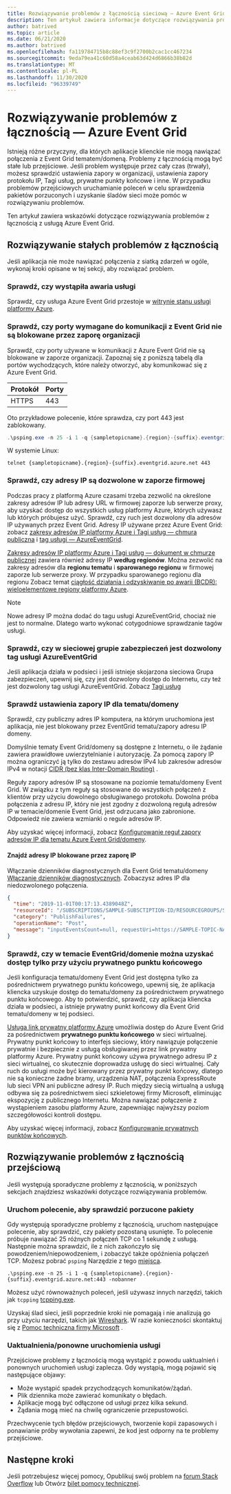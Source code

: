 ```yaml
---
title: Rozwiązywanie problemów z łącznością sieciową — Azure Event Grid | Microsoft Docs
description: Ten artykuł zawiera informacje dotyczące rozwiązywania problemów z łącznością sieciową z Azure Event Grid.
author: batrived
ms.topic: article
ms.date: 06/21/2020
ms.author: batrived
ms.openlocfilehash: fa119784715b8c88ef3c9f2700b2cac1cc467234
ms.sourcegitcommit: 9eda79ea41c60d58a4ceab63d424d6866b38b82d
ms.translationtype: MT
ms.contentlocale: pl-PL
ms.lasthandoff: 11/30/2020
ms.locfileid: "96339749"
---
```

# <a name="troubleshoot-connectivity-issues---azure-event-grid"></a>Rozwiązywanie problemów z łącznością — Azure Event Grid

Istnieją różne przyczyny, dla których aplikacje klienckie nie mogą nawiązać połączenia z Event Grid tematem/domeną. Problemy z łącznością mogą być stałe lub przejściowe. Jeśli problem występuje przez cały czas (trwały), możesz sprawdzić ustawienia zapory w organizacji, ustawienia zapory protokołu IP, Tagi usług, prywatne punkty końcowe i inne. W przypadku problemów przejściowych uruchamianie poleceń w celu sprawdzenia pakietów porzuconych i uzyskanie śladów sieci może pomóc w rozwiązywaniu problemów.

Ten artykuł zawiera wskazówki dotyczące rozwiązywania problemów z łącznością z usługą Azure Event Grid.

## <a name="troubleshoot-permanent-connectivity-issues"></a>Rozwiązywanie stałych problemów z łącznością

Jeśli aplikacja nie może nawiązać połączenia z siatką zdarzeń w ogóle, wykonaj kroki opisane w tej sekcji, aby rozwiązać problem.

### <a name="check-if-theres-a-service-outage"></a>Sprawdź, czy wystąpiła awaria usługi

Sprawdź, czy usługa Azure Event Grid przestoje w [witrynie stanu usługi platformy Azure](https://azure.microsoft.com/status/).

### <a name="check-if-the-ports-required-to-communicate-with-event-grid-arent-blocked-by-organizations-firewall"></a>Sprawdź, czy porty wymagane do komunikacji z Event Grid nie są blokowane przez zaporę organizacji

Sprawdź, czy porty używane w komunikacji z Azure Event Grid nie są blokowane w zaporze organizacji. Zapoznaj się z poniższą tabelą dla portów wychodzących, które należy otworzyć, aby komunikować się z Azure Event Grid.

| Protokół | Porty |
| -------- | ----- |
| HTTPS    | 443   |

Oto przykładowe polecenie, które sprawdza, czy port 443 jest zablokowany.

```powershell
.\psping.exe -n 25 -i 1 -q {sampletopicname}.{region}-{suffix}.eventgrid.azure.net:443 -nobanner
```

W systemie Linux:

```shell
telnet {sampletopicname}.{region}-{suffix}.eventgrid.azure.net 443
```

### <a name="verify-that-ip-addresses-are-allowed-in-your-corporate-firewall"></a>Sprawdź, czy adresy IP są dozwolone w zaporze firmowej

Podczas pracy z platformą Azure czasami trzeba zezwolić na określone zakresy adresów IP lub adresy URL w firmowej zaporze lub serwerze proxy, aby uzyskać dostęp do wszystkich usług platformy Azure, których używasz lub których próbujesz użyć. Sprawdź, czy ruch jest dozwolony dla adresów IP używanych przez Event Grid. Adresy IP używane przez Azure Event Grid: zobacz [zakresy adresów IP platformy Azure i Tagi usług — chmura publiczna](https://www.microsoft.com/download/details.aspx?id=56519) i [tag usługi — AzureEventGrid](network-security.md#service-tags).

[Zakresy adresów IP platformy Azure i Tagi usług — dokument w chmurze publicznej](https://www.microsoft.com/download/details.aspx?id=56519) zawiera również adresy IP **według regionów**. Można zezwolić na zakresy adresów dla **regionu tematu** i **sparowanego regionu** w firmowej zaporze lub serwerze proxy. W przypadku sparowanego regionu dla regionu Zobacz temat [ciągłość działania i odzyskiwanie po awarii (BCDR): wieloelementowe regiony platformy Azure](../best-practices-availability-paired-regions.md). 

> [!NOTE]
> Nowe adresy IP można dodać do tagu usługi AzureEventGrid, chociaż nie jest to normalne. Dlatego warto wykonać cotygodniowe sprawdzanie tagów usługi.

### <a name="verify-that-azureeventgrid-service-tag-is-allowed-in-your-network-security-groups"></a>Sprawdź, czy w sieciowej grupie zabezpieczeń jest dozwolony tag usługi AzureEventGrid

Jeśli aplikacja działa w podsieci i jeśli istnieje skojarzona sieciowa Grupa zabezpieczeń, upewnij się, czy jest dozwolony dostęp do Internetu, czy też jest dozwolony tag usługi AzureEventGrid. Zobacz [Tagi usług](../virtual-network/service-tags-overview.md)

### <a name="check-the-ip-firewall-settings-for-your-topicdomain"></a>Sprawdź ustawienia zapory IP dla tematu/domeny

Sprawdź, czy publiczny adres IP komputera, na którym uruchomiona jest aplikacja, nie jest blokowany przez EventGrid tematu/zapory adresu IP domeny.

Domyślnie tematy Event Grid/domeny są dostępne z Internetu, o ile żądanie zawiera prawidłowe uwierzytelnianie i autoryzację. Za pomocą zapory IP można ograniczyć ją tylko do zestawu adresów IPv4 lub zakresów adresów IPv4 w notacji [CIDR (bez klas Inter-Domain Routing)](https://en.wikipedia.org/wiki/Classless_Inter-Domain_Routing) .

Reguły zapory adresów IP są stosowane na poziomie tematu/domeny Event Grid. W związku z tym reguły są stosowane do wszystkich połączeń z klientów przy użyciu dowolnego obsługiwanego protokołu. Dowolna próba połączenia z adresu IP, który nie jest zgodny z dozwoloną regułą adresów IP w temacie/domenie Event Grid, jest odrzucana jako zabronione. Odpowiedź nie zawiera wzmianki o regule adresów IP.

Aby uzyskać więcej informacji, zobacz [Konfigurowanie reguł zapory adresów IP dla tematu Azure Event Grid/domeny](configure-firewall.md).

#### <a name="find-the-ip-addresses-blocked-by-ip-firewall"></a>Znajdź adresy IP blokowane przez zaporę IP

Włączanie dzienników diagnostycznych dla Event Grid tematu/domeny [Włączanie dzienników diagnostycznych](enable-diagnostic-logs-topic.md#enable-diagnostic-logs-for-a-custom-topic). Zobaczysz adres IP dla niedozwolonego połączenia.

```json
{
  "time": "2019-11-01T00:17:13.4389048Z",
  "resourceId": "/SUBSCRIPTIONS/SAMPLE-SUBSCTIPTION-ID/RESOURCEGROUPS/SAMPLE-RESOURCEGROUP-NAME/PROVIDERS/MICROSOFT.EVENTGRID/TOPICS/SAMPLE-TOPIC-NAME",
  "category": "PublishFailures",
  "operationName": "Post",
  "message": "inputEventsCount=null, requestUri=https://SAMPLE-TOPIC-NAME.region-suffix.eventgrid.azure.net/api/events, publisherInfo=PublisherInfo(category=User, inputSchema=EventGridEvent, armResourceId=/SUBSCRIPTIONS/SAMPLE-SUBSCTIPTION-ID/RESOURCEGROUPS/SAMPLE-RESOURCEGROUP-NAME/PROVIDERS/MICROSOFT.EVENTGRID/TOPICS/SAMPLE-TOPIC-NAME), httpStatusCode=Forbidden, errorType=ClientIPRejected, errorMessage=Publishing to SAMPLE-TOPIC-NAME.{region}-{suffix}.EVENTGRID.AZURE.NET by client {clientIp} is rejected due to IpAddress filtering rules."
}
```

### <a name="check-if-the-eventgrid-topicdomain-can-be-accessed-using-only-a-private-endpoint"></a>Sprawdź, czy w temacie EventGrid/domenie można uzyskać dostęp tylko przy użyciu prywatnego punktu końcowego

Jeśli konfiguracja tematu/domeny Event Grid jest dostępna tylko za pośrednictwem prywatnego punktu końcowego, upewnij się, że aplikacja kliencka uzyskuje dostęp do tematu/domeny za pośrednictwem prywatnego punktu końcowego. Aby to potwierdzić, sprawdź, czy aplikacja kliencka działa w podsieci, a istnieje prywatny punkt końcowy dla Event Grid tematu/domeny w tej podsieci.

[Usługa link prywatny platformy Azure](../private-link/private-link-overview.md) umożliwia dostęp do Azure Event Grid za pośrednictwem **prywatnego punktu końcowego** w sieci wirtualnej. Prywatny punkt końcowy to interfejs sieciowy, który nawiązuje połączenie prywatnie i bezpiecznie z usługą obsługiwanej przez link prywatny platformy Azure. Prywatny punkt końcowy używa prywatnego adresu IP z sieci wirtualnej, co skutecznie doprowadza usługę do sieci wirtualnej. Cały ruch do usługi może być kierowany przez prywatny punkt końcowy, dlatego nie są konieczne żadne bramy, urządzenia NAT, połączenia ExpressRoute lub sieci VPN ani publiczne adresy IP. Ruch między siecią wirtualną a usługą odbywa się za pośrednictwem sieci szkieletowej firmy Microsoft, eliminując ekspozycję z publicznego Internetu. Można nawiązać połączenie z wystąpieniem zasobu platformy Azure, zapewniając najwyższy poziom szczegółowości kontroli dostępu.

Aby uzyskać więcej informacji, zobacz [Konfigurowanie prywatnych punktów końcowych](configure-private-endpoints.md).

## <a name="troubleshoot-transient-connectivity-issues"></a>Rozwiązywanie problemów z łącznością przejściową

Jeśli występują sporadyczne problemy z łącznością, w poniższych sekcjach znajdziesz wskazówki dotyczące rozwiązywania problemów.

### <a name="run-the-command-to-check-dropped-packets"></a>Uruchom polecenie, aby sprawdzić porzucone pakiety

Gdy występują sporadyczne problemy z łącznością, uruchom następujące polecenie, aby sprawdzić, czy pakiety pozostaną usunięte. To polecenie próbuje nawiązać 25 różnych połączeń TCP co 1 sekundę z usługą. Następnie można sprawdzić, ile z nich zakończyło się powodzeniem/niepowodzeniem, i zobaczyć także opóźnienia połączeń TCP. Możesz pobrać `psping` Narzędzie z tego [miejsca](/sysinternals/downloads/psping).

```shell
.\psping.exe -n 25 -i 1 -q {sampletopicname}.{region}-{suffix}.eventgrid.azure.net:443 -nobanner
```

Możesz użyć równoważnych poleceń, jeśli używasz innych narzędzi, takich jak `tcpping` [tcpping.exe](https://www.elifulkerson.com/projects/tcping.php).

Uzyskaj ślad sieci, jeśli poprzednie kroki nie pomagają i nie analizują go przy użyciu narzędzi, takich jak [Wireshark](https://www.wireshark.org/). W razie konieczności skontaktuj się z [Pomoc techniczna firmy Microsoft](https://support.microsoft.com/) .

### <a name="service-upgradesrestarts"></a>Uaktualnienia/ponowne uruchomienia usługi

Przejściowe problemy z łącznością mogą wystąpić z powodu uaktualnień i ponownych uruchomień usługi zaplecza. Gdy wystąpią, mogą pojawić się następujące objawy:

- Może wystąpić spadek przychodzących komunikatów/żądań.
- Plik dziennika może zawierać komunikaty o błędach.
- Aplikacje mogą być odłączone od usługi przez kilka sekund.
- Żądania mogą mieć na chwilę ograniczenie przepustowości.

Przechwycenie tych błędów przejściowych, tworzenie kopii zapasowych i ponawianie próby wywołania zapewni, że kod jest odporny na te problemy przejściowe.

## <a name="next-steps"></a>Następne kroki

Jeśli potrzebujesz więcej pomocy, Opublikuj swój problem na [forum Stack Overflow](https://stackoverflow.com/questions/tagged/azure-eventgrid) lub Otwórz [bilet pomocy technicznej](https://azure.microsoft.com/support/options/).